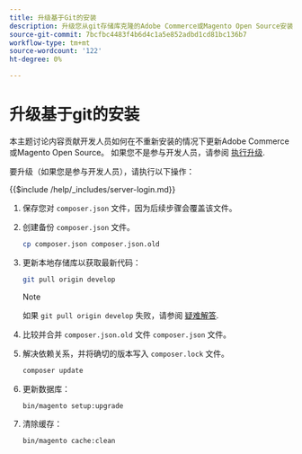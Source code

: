 ```yaml
---
title: 升级基于Git的安装
description: 升级您从git存储库克隆的Adobe Commerce或Magento Open Source安装。
source-git-commit: 7bcfbc4483f4b6d4c1a5e852adbd1cd81bc136b7
workflow-type: tm+mt
source-wordcount: '122'
ht-degree: 0%

---
```



# 升级基于git的安装

本主题讨论内容贡献开发人员如何在不重新安装的情况下更新Adobe Commerce或Magento Open Source。 如果您不是参与开发人员，请参阅 [执行升级](../implementation/perform-upgrade.md).

要升级（如果您是参与开发人员），请执行以下操作：

{{$include /help/_includes/server-login.md}}

1. 保存您对 `composer.json` 文件，因为后续步骤会覆盖该文件。

1. 创建备份 `composer.json` 文件。

   ```bash
   cp composer.json composer.json.old
   ```

1. 更新本地存储库以获取最新代码：

   ```bash
   git pull origin develop
   ```

   >[!NOTE]
   >
   >如果 `git pull origin develop` 失败，请参阅 [疑难解答](https://support.magento.com/hc/en-us/articles/360034229872).

1. 比较并合并 `composer.json.old` 文件 `composer.json` 文件。

1. 解决依赖关系，并将确切的版本写入 `composer.lock` 文件。

   ```bash
   composer update
   ```

1. 更新数据库：

   ```bash
   bin/magento setup:upgrade
   ```

1. 清除缓存：

   ```bash
   bin/magento cache:clean
   ```
